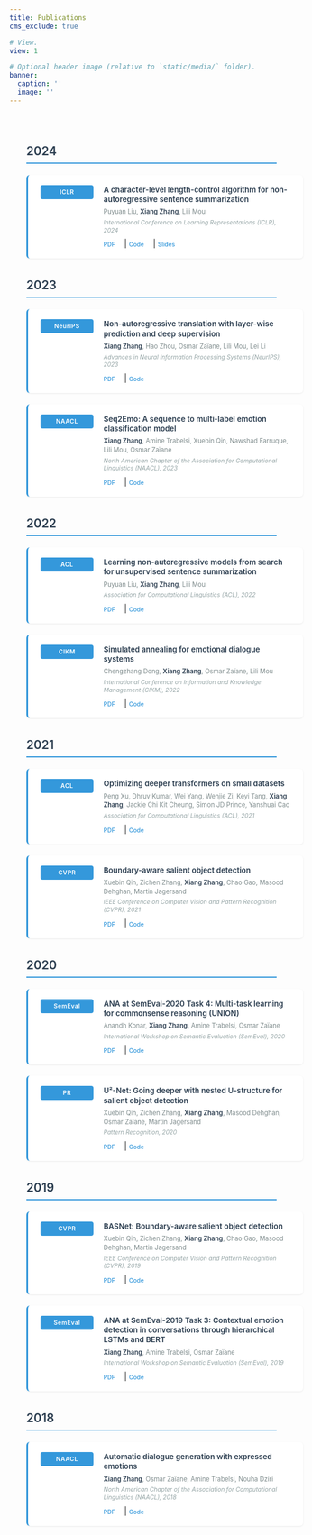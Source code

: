 ```yaml
---
title: Publications
cms_exclude: true

# View.
view: 1

# Optional header image (relative to `static/media/` folder).
banner:
  caption: ''
  image: ''
---
```


<div class="publications">

## 2024

<div class="publication-entry">
  <div class="conference-box">ICLR</div>
  <div class="publication-content">
    <div class="title">A character-level length-control algorithm for non-autoregressive sentence summarization</div>
    <div class="authors">Puyuan Liu, <strong>Xiang Zhang</strong>, Lili Mou</div>
    <div class="venue">International Conference on Learning Representations (ICLR), 2024</div>
    <div class="links">
      <a href="https://proceedings.neurips.cc/paper_files/paper/2022/file/bb0f9af6a4881ccb6e14c11b8b4be710-Paper-Conference.pdf">PDF</a> | 
      <a href="https://github.com/MANGA-UOFA/NACC">Code</a> | 
      <a href="https://neurips.cc/media/neurips-2022/Slides/53964.pdf">Slides</a>
    </div>
  </div>
</div>

## 2023

<div class="publication-entry">
  <div class="conference-box">NeurIPS</div>
  <div class="publication-content">
    <div class="title">Non-autoregressive translation with layer-wise prediction and deep supervision</div>
    <div class="authors"><strong>Xiang Zhang</strong>, Hao Zhou, Osmar Zaïane, Lili Mou, Lei Li</div>
    <div class="venue">Advances in Neural Information Processing Systems (NeurIPS), 2023</div>
    <div class="links">
      <a href="https://arxiv.org/pdf/2110.07515.pdf">PDF</a> | 
      <a href="https://github.com/chenyangh/DSLP">Code</a>
    </div>
  </div>
</div>

<div class="publication-entry">
  <div class="conference-box">NAACL</div>
  <div class="publication-content">
    <div class="title">Seq2Emo: A sequence to multi-label emotion classification model</div>
    <div class="authors"><strong>Xiang Zhang</strong>, Amine Trabelsi, Xuebin Qin, Nawshad Farruque, Lili Mou, Osmar Zaïane</div>
    <div class="venue">North American Chapter of the Association for Computational Linguistics (NAACL), 2023</div>
    <div class="links">
      <a href="https://aclanthology.org/2021.naacl-main.375">PDF</a> | 
      <a href="https://github.com/chenyangh/Seq2Emo">Code</a>
    </div>
  </div>
</div>

## 2022

<div class="publication-entry">
  <div class="conference-box">ACL</div>
  <div class="publication-content">
    <div class="title">Learning non-autoregressive models from search for unsupervised sentence summarization</div>
    <div class="authors">Puyuan Liu, <strong>Xiang Zhang</strong>, Lili Mou</div>
    <div class="venue">Association for Computational Linguistics (ACL), 2022</div>
    <div class="links">
      <a href="https://openreview.net/forum?id=UNzc8gReN7m">PDF</a> | 
      <a href="https://github.com/MANGA-UOFA/NAUS">Code</a>
    </div>
  </div>
</div>

<div class="publication-entry">
  <div class="conference-box">CIKM</div>
  <div class="publication-content">
    <div class="title">Simulated annealing for emotional dialogue systems</div>
    <div class="authors">Chengzhang Dong, <strong>Xiang Zhang</strong>, Osmar Zaïane, Lili Mou</div>
    <div class="venue">International Conference on Information and Knowledge Management (CIKM), 2022</div>
    <div class="links">
      <a href="https://arxiv.org/abs/2109.10715">PDF</a> | 
      <a href="https://github.com/Dio990521/SAEDS">Code</a>
    </div>
  </div>
</div>

## 2021

<div class="publication-entry">
  <div class="conference-box">ACL</div>
  <div class="publication-content">
    <div class="title">Optimizing deeper transformers on small datasets</div>
    <div class="authors">Peng Xu, Dhruv Kumar, Wei Yang, Wenjie Zi, Keyi Tang, <strong>Xiang Zhang</strong>, Jackie Chi Kit Cheung, Simon JD Prince, Yanshuai Cao</div>
    <div class="venue">Association for Computational Linguistics (ACL), 2021</div>
    <div class="links">
      <a href="https://aclanthology.org/2021.acl-long.163">PDF</a> | 
      <a href="https://github.com/BorealisAI/DT-Fixup">Code</a>
    </div>
  </div>
</div>

<div class="publication-entry">
  <div class="conference-box">CVPR</div>
  <div class="publication-content">
    <div class="title">Boundary-aware salient object detection</div>
    <div class="authors">Xuebin Qin, Zichen Zhang, <strong>Xiang Zhang</strong>, Chao Gao, Masood Dehghan, Martin Jagersand</div>
    <div class="venue">IEEE Conference on Computer Vision and Pattern Recognition (CVPR), 2021</div>
    <div class="links">
      <a href="https://openaccess.thecvf.com/content_CVPR_2019/html/Qin_BASNet_Boundary-Aware_Salient_Object_Detection_CVPR_2019_paper.html">PDF</a> | 
      <a href="https://github.com/xuebinqin/BASNet">Code</a>
    </div>
  </div>
</div>

## 2020

<div class="publication-entry">
  <div class="conference-box">SemEval</div>
  <div class="publication-content">
    <div class="title">ANA at SemEval-2020 Task 4: Multi-task learning for commonsense reasoning (UNION)</div>
    <div class="authors">Anandh Konar, <strong>Xiang Zhang</strong>, Amine Trabelsi, Osmar Zaïane</div>
    <div class="venue">International Workshop on Semantic Evaluation (SemEval), 2020</div>
    <div class="links">
      <a href="https://aclanthology.org/2020.semeval-1.45/">PDF</a> | 
      <a href="https://github.com/anandhperumal/ANA-at-SemEval-2020-Task-4-UNION">Code</a>
    </div>
  </div>
</div>

<div class="publication-entry">
  <div class="conference-box">PR</div>
  <div class="publication-content">
    <div class="title">U²-Net: Going deeper with nested U-structure for salient object detection</div>
    <div class="authors">Xuebin Qin, Zichen Zhang, <strong>Xiang Zhang</strong>, Masood Dehghan, Osmar Zaïane, Martin Jagersand</div>
    <div class="venue">Pattern Recognition, 2020</div>
    <div class="links">
      <a href="https://arxiv.org/abs/2005.09007">PDF</a> | 
      <a href="https://github.com/NathanUA/U-2-Net">Code</a>
    </div>
  </div>
</div>

## 2019

<div class="publication-entry">
  <div class="conference-box">CVPR</div>
  <div class="publication-content">
    <div class="title">BASNet: Boundary-aware salient object detection</div>
    <div class="authors">Xuebin Qin, Zichen Zhang, <strong>Xiang Zhang</strong>, Chao Gao, Masood Dehghan, Martin Jagersand</div>
    <div class="venue">IEEE Conference on Computer Vision and Pattern Recognition (CVPR), 2019</div>
    <div class="links">
      <a href="https://openaccess.thecvf.com/content_CVPR_2019/html/Qin_BASNet_Boundary-Aware_Salient_Object_Detection_CVPR_2019_paper.html">PDF</a> | 
      <a href="https://github.com/xuebinqin/BASNet">Code</a>
    </div>
  </div>
</div>

<div class="publication-entry">
  <div class="conference-box">SemEval</div>
  <div class="publication-content">
    <div class="title">ANA at SemEval-2019 Task 3: Contextual emotion detection in conversations through hierarchical LSTMs and BERT</div>
    <div class="authors"><strong>Xiang Zhang</strong>, Amine Trabelsi, Osmar Zaïane</div>
    <div class="venue">International Workshop on Semantic Evaluation (SemEval), 2019</div>
    <div class="links">
      <a href="https://aclanthology.org/S19-2003/">PDF</a> | 
      <a href="https://github.com/chenyangh/SemEval2019Task3">Code</a>
    </div>
  </div>
</div>

## 2018

<div class="publication-entry">
  <div class="conference-box">NAACL</div>
  <div class="publication-content">
    <div class="title">Automatic dialogue generation with expressed emotions</div>
    <div class="authors"><strong>Xiang Zhang</strong>, Osmar Zaïane, Amine Trabelsi, Nouha Dziri</div>
    <div class="venue">North American Chapter of the Association for Computational Linguistics (NAACL), 2018</div>
    <div class="links">
      <a href="https://aclanthology.org/N18-1001/">PDF</a> | 
      <a href="https://github.com/chenyangh/DialogueGenerationWithEmotion">Code</a>
    </div>
  </div>
</div>

</div>

<style>
.publications {
  max-width: 1400px;
  margin: 0 auto;
  padding: 20px 40px;
  font-family: -apple-system, BlinkMacSystemFont, "Segoe UI", Roboto, "Helvetica Neue", Arial, sans-serif;
}

.publications h2 {
  color: #2c3e50;
  border-bottom: 2px solid #3498db;
  padding-bottom: 8px;
  margin-top: 35px;
  margin-bottom: 20px;
  font-size: 1.5em;
  font-weight: 600;
}

.publication-entry {
  display: flex;
  margin-bottom: 20px;
  padding: 18px 22px;
  background-color: #ffffff;
  border-radius: 6px;
  border-left: 3px solid #3498db;
  box-shadow: 0 1px 3px rgba(0,0,0,0.08);
  width: 100%;
  transition: all 0.2s ease;
}

.publication-entry:hover {
  box-shadow: 0 2px 8px rgba(0,0,0,0.12);
  transform: translateY(-1px);
}

.conference-box {
  background-color: #3498db;
  color: white;
  padding: 6px 12px;
  border-radius: 4px;
  font-weight: 600;
  font-size: 0.75em;
  text-align: center;
  min-width: 70px;
  height: fit-content;
  margin-right: 18px;
  flex-shrink: 0;
  letter-spacing: 0.5px;
}

.publication-content {
  flex: 1;
  min-width: 0;
}

.publication-content .title {
  font-size: 0.95em;
  font-weight: 600;
  color: #2c3e50;
  margin-bottom: 6px;
  line-height: 1.3;
}

.publication-content .authors {
  color: #7f8c8d;
  margin-bottom: 4px;
  font-size: 0.8em;
  line-height: 1.4;
}

.publication-content .venue {
  color: #95a5a6;
  font-style: italic;
  margin-bottom: 8px;
  font-size: 0.75em;
  line-height: 1.3;
}

.publication-content .links {
  margin-top: 6px;
}

.publication-content .links a {
  color: #3498db;
  text-decoration: none;
  margin-right: 12px;
  font-weight: 500;
  font-size: 0.75em;
  transition: color 0.2s ease;
}

.publication-content .links a:hover {
  color: #2980b9;
  text-decoration: underline;
}

.publications strong {
  color: #2c3e50;
  font-weight: 600;
}

@media (max-width: 1200px) {
  .publications {
    max-width: 1200px;
    padding: 20px 30px;
  }
}

@media (max-width: 768px) {
  .publications {
    max-width: 100%;
    padding: 20px;
  }
  
  .publication-entry {
    flex-direction: column;
    padding: 16px 18px;
  }
  
  .conference-box {
    margin-bottom: 12px;
    margin-right: 0;
    align-self: flex-start;
  }
}
</style>
